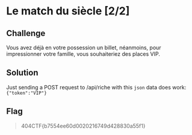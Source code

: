 # Le match du siècle [2/2]

## Challenge
Vous avez déjà en votre possession un billet, néanmoins, pour impressionner votre famille, vous souhaiteriez des places VIP.

## Solution
Just sending a POST request to /api/riche with this `json` data does work: `{"token":"VIP"}`

## Flag
> 404CTF{b7554ee60d0020216749d428830a55f1}
